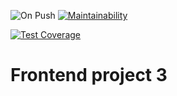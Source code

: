 ![On Push](https://github.com/ssssank/frontend-project-lvl3/workflows/On%20Push/badge.svg)
[![Maintainability](https://api.codeclimate.com/v1/badges/e60fc9162dad8766d78c/maintainability)](https://codeclimate.com/github/ssssank/frontend-project-lvl3/maintainability)

[![Test Coverage](https://api.codeclimate.com/v1/badges/e60fc9162dad8766d78c/test_coverage)](https://codeclimate.com/github/ssssank/frontend-project-lvl3/test_coverage)

# Frontend project 3